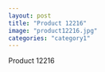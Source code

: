 ```yaml
---
layout: post
title: "Product 12216"
image: "product12216.jpg"
categories: "category1"
---
```

Product 12216
